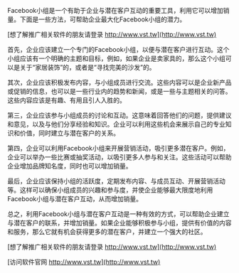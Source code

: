 Facebook小组是一个有助于企业与潜在客户互动的重要工具，利用它可以增加销量。下面是一些方法，可帮助企业最大化Facebook小组的潜力。

[想了解推广相关软件的朋友请登录 http://www.vst.tw](http://www.vst.tw)

首先，企业应该建立一个专门的Facebook小组，以便与潜在客户进行互动。这个小组应该有一个明确的主题和目标，例如，如果企业是卖家具的，那么这个小组可以是关于“家居装饰”的，或者是“寻找完美的沙发”的。

其次，企业应该积极发布内容，与小组成员进行交流。这些内容可以是企业新产品或促销的信息，也可以是一些行业内的趋势和新闻，或是一些与主题相关的问答。这些内容应该是有趣、有用且引人入胜的。

第三，企业应该参与小组成员的讨论和互动。这意味着回答他们的问题，提供建议和意见，以及与他们分享经验和知识。企业可以利用这些机会来展示自己的专业知识和价值，同时建立与潜在客户的关系。

第四，企业可以利用Facebook小组来开展营销活动，吸引更多潜在客户。例如，企业可以举办一些比赛或抽奖活动，以吸引更多人参与和关注。这些活动可以帮助企业增加品牌知名度，同时也可以增加销量。

最后，企业应该保持小组的活跃度，定期发布内容、与成员互动、开展营销活动等。这样可以确保小组成员的兴趣和参与度，并使企业能够最大限度地利用Facebook小组与潜在客户互动，从而增加销量。

总之，利用Facebook小组与潜在客户互动是一种有效的方式，可以帮助企业建立与潜在客户的联系，并增加销量。如果企业能够积极参与小组，提供有价值的内容和服务，那么它就有机会获得更多的潜在客户，并建立一个强大的社区。

[想了解推广相关软件的朋友请登录 http://www.vst.tw](http://www.vst.tw)


[访问软件官网 http://www.vst.tw](http://www.vst.tw)

